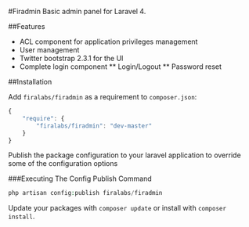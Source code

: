 #Firadmin
Basic admin panel for Laravel 4.

##Features
* ACL component for application privileges management
* User management
* Twitter bootstrap 2.3.1 for the UI
* Complete login component
** Login/Logout
** Password reset

##Installation

Add `firalabs/firadmin` as a requirement to `composer.json`:

```javascript
{
    "require": {
        "firalabs/firadmin": "dev-master"
    }
}
```

Publish the package configuration to your laravel application to override some of the configuration options


###Executing The Config Publish Command

```php
php artisan config:publish firalabs/firadmin
```

Update your packages with `composer update` or install with `composer install`.